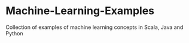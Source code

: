 # Machine-Learning-Examples
Collection of examples of machine learning concepts in Scala, Java and Python
